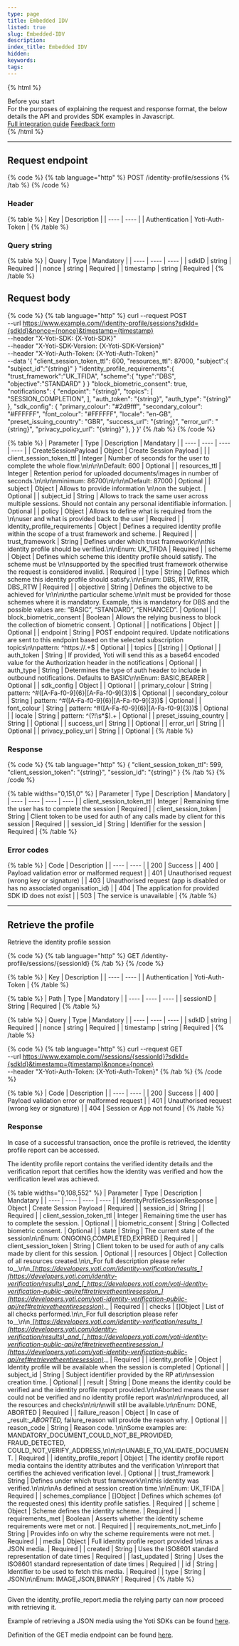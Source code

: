 ```yaml
---
type: page
title: Embedded IDV
listed: true
slug: Embedded-IDV
description: 
index_title: Embedded IDV
hidden: 
keywords: 
tags: 
---
```


{% html %}
<div class="alert-BYS">
   <div class="alert-title" id="BYS">
      Before you start
   </div>
   <div class="alert-text" >
       For the purposes of explaining the request and response format, the below details the API and provides SDK examples in Javascript.
   </div>
   <div class="alert-links"> 
         <a href="https://developers.yoti.com/identity-verification/overview">Full integration guide</a>
      <a target="_self" href="https://forms.gle/aRPdfj7FQav8jycq7">Feedback form</a> 
   </div>
</div>
{% /html %}

---

## Request endpoint

{% code %}
{% tab language="http" %}
POST /identity-profile/sessions
{% /tab %}
{% /code %}

### Header

{% table %}
| Key | Description | 
| ---- | ---- | 
| Authentication | Yoti-Auth-Token | 
{% /table %}

### Query string

{% table %}
| Query | Type | Mandatory | 
| ---- | ---- | ---- | 
| sdkID | string | Required | 
| nonce | string | Required | 
| timestamp | string | Required | 
{% /table %}

## Request body

{% code %}
{% tab language="http" %}
curl --request POST \
--url https://www.example.com//identity-profile/sessions?sdkId={sdkId}&nonce={nonce}&timestamp={timestamp} \
--header "X-Yoti-SDK: {X-Yoti-SDK}" \
--header "X-Yoti-SDK-Version: {X-Yoti-SDK-Version}" \
--header "X-Yoti-Auth-Token: {X-Yoti-Auth-Token}" \
--data '{
"client_session_token_ttl": 600,
"resources_ttl": 87000,
"subject":{
 "subject_id":"{string}"
}
"identity_profile_requirements":{
 "trust_framework":"UK_TFIDA",
 "scheme":{
    "type":"DBS",
    "objective":"STANDARD"
 }
}
"block_biometric_consent": true,
"notifications": {
 "endpoint": "{string}",
 "topics": [
  "SESSION_COMPLETION",
 ],
 "auth_token": "{string}",
 "auth_type": "{string}"
},
"sdk_config": {
 "primary_colour": "#2d9fff",
 "secondary_colour": "#FFFFFF",
 "font_colour": "#FFFFFF",
 "locale": "en-GB",
 "preset_issuing_country": "GBR",
 "success_url": "{string}",
 "error_url": "{string}",
 "privacy_policy_url": "{string}"
 },
}
}'
{% /tab %}
{% /code %}

{% table %}
| Parameter | Type | Description | Mandatary | 
| ---- | ---- | ---- | ---- | 
| CreateSessionPayload | Object | Create Session Payload |  | 
| client_session_token_ttl | Integer | Number of seconds for the user to complete the whole flow.\n\n\n\nDefault: 600 | Optional | 
| resources_ttl | Integer | Retention period for uploaded documents/images in number of seconds.\n\n\n\nminimum: 86700\n\n\n\nDefault: 87000 | Optional | 
| subject | Object | Allows to provide information \n\non the subject. | Optional | 
| subject_id | String | Allows to track the same user across multiple sessions. Should not contain any personal identifiable information. | Optional | 
| policy | Object | Allows to define what is required from the \n\nuser and what is provided back to the user | Required | 
| identity_profile_requirements | Object | Defines a required identity profile within the scope of a trust framework and scheme. | Required | 
| trust_framework | String | Defines under which trust framework\n\nthis identity profile should be verified.\n\nEnum: UK_TFIDA | Required | 
| scheme | Object | Defines which scheme this identity profile should satisfy. The scheme must be \n\nsupported by the specified trust framework otherwise the request is considered invalid. | Required | 
| type | String | Defines which scheme this identity profile should satisfy.\n\nEnum: DBS, RTW, RTR, DBS_RTW | Required | 
| objective | String | Defines the objective to be achieved for \n\n\n\nthe particular scheme.\n\nIt must be provided for those schemes where it is mandatory. Example, this is mandatory for DBS and the possible values are: ”BASIC”, “STANDARD”, “ENHANCED”. | Optional | 
| block_biometric_consent | Boolean | Allows the relying business to block the collection of biometric consent. | Optional | 
| notifications | Object |  | Optional | 
| endpoint | String | POST endpoint required. Update notifications are sent to this endpoint based on the selected subscription topics\n\npattern: ^https://.+$ | Optional | 
| topics | []string |  | Optional | 
| auth_token | String | If provided, Yoti will send this as a base64 encoded value for the Authorization header in the notifications | Optional | 
| auth_type | String | Determines the type of auth header to include in outbound notifications. Defaults to BASIC\n\nEnum: BASIC,BEARER | Optional | 
| sdk_config | Object |  | Optional | 
| primary_colour | String | pattern: ^#([A-Fa-f0-9]{6}&#124;[A-Fa-f0-9]{3})$ | Optional | 
| secondary_colour | String | pattern: ^#([A-Fa-f0-9]{6}&#124;[A-Fa-f0-9]{3})$ | Optional | 
| font_colour | String | pattern: ^#([A-Fa-f0-9]{6}&#124;[A-Fa-f0-9]{3})$ | Optional | 
| locale | String | pattern: ^(?!\s*$).+ | Optional | 
| preset_issuing_country | String |  | Optional | 
| success_url | String |  | Optional | 
| error_url | String |  | Optional | 
| privacy_policy_url | String |  | Optional | 
{% /table %}

### Response

{% code %}
{% tab language="http" %}
{
 "client_session_token_ttl": 599,
 "client_session_token": "{string}",
 "session_id": "{string}"
}
{% /tab %}
{% /code %}

{% table widths="0,151,0" %}
| Parameter | Type | Description | Mandatory | 
| ---- | ---- | ---- | ---- | 
| client_session_token_ttl | Integer | Remaining time the user has to complete the session | Required | 
| client_session_token | String | Client token to be used for auth of any calls made by client for this session | Required | 
| session_id | String | Identifier for the session | Required | 
{% /table %}

### Error codes

{% table %}
| Code | Description | 
| ---- | ---- | 
| 200 | Success | 
| 400 | Payload validation error or malformed request | 
| 401 | Unauthorised request (wrong key or signature) | 
| 403 | Unauthorised request (app is disabled or has no associated organisation_id) | 
| 404 | The application for provided SDK ID does not exist | 
| 503 | The service is unavailable | 
{% /table %}

---

## Retrieve the profile

Retrieve the identity profile session

{% code %}
{% tab language="http" %}
GET /identity-profile/sessions/{sessionId}
{% /tab %}
{% /code %}

{% table %}
| Key | Description | 
| ---- | ---- | 
| Authentication | Yoti-Auth-Token | 
{% /table %}

{% table %}
| Path | Type | Mandatory | 
| ---- | ---- | ---- | 
| sessionID | String | Required | 
{% /table %}

{% table %}
| Query | Type | Mandatory | 
| ---- | ---- | ---- | 
| sdkID | string | Required | 
| nonce | string | Required | 
| timestamp | string | Required | 
{% /table %}

{% code %}
{% tab language="http" %}
curl --request GET \
--url https://www.example.com//sessions/{sessionId}?sdkId={sdkId}&timestamp={timestamp}&nonce={nonce} \
--header "X-Yoti-Auth-Token: {X-Yoti-Auth-Token}"
{% /tab %}
{% /code %}

{% table %}
| Code | Description | 
| ---- | ---- | 
| 200 | Success | 
| 400 | Payload validation error or malformed request | 
| 401 | Unauthorised request (wrong key or signature) | 
| 404 | Session or App not found | 
{% /table %}

### Response

In case of a successful transaction, once the profile is retrieved, the identity profile report can be accessed.

The identity profile report contains the verified identity details and the verification report that certifies how the identity was verified and how the verification level was achieved.

{% table widths="0,108,552" %}
| Parameter | Type | Description | Mandatary | 
| ---- | ---- | ---- | ---- | 
| IdentityProfileSessionResponse | Object | Create Session Payload | Required | 
| session_id | String |  | Required | 
| client_session_token_ttl | Integer | Remaining time the user has to complete the session. | Optional | 
| biometric_consent | String | Collected biometric consent. | Optional | 
| state | String | The current state of the session\n\nEnum: ONGOING,COMPLETED,EXPIRED | Required | 
| client_session_token | String | Client token to be used for auth of any calls made by client for this session. | Optional | 
| resources | Object | Collection of all resources created.\n\n_For full description please refer to__\n\n_[_https://developers.yoti.com/identity-verification/results_](https://developers.yoti.com/identity-verification/results)_and_[_https://developers.yoti.com/yoti-identity-verification-public-api/ref#retrievetheentiresession_](https://developers.yoti.com/yoti-identity-verification-public-api/ref#retrievetheentiresession)_._ | Required | 
| checks | []Object | List of all checks performed.\n\n_For full description please refer to__\n\n_[_https://developers.yoti.com/identity-verification/results_](https://developers.yoti.com/identity-verification/results)_and_[_https://developers.yoti.com/yoti-identity-verification-public-api/ref#retrievetheentiresession_](https://developers.yoti.com/yoti-identity-verification-public-api/ref#retrievetheentiresession)_._ | Required | 
| identity_profile | Object | Identity profile will be available when the session is completed | Optional | 
| subject_id | String | Subject identifier provided by the RP at\n\nsession creation time. | Optional | 
| result | String | Done means the identity could be verified and the identity profile report provided.\n\nAborted means the user could not be verified and no identity profile report was\n\n\n\nproduced, all the resources and checks\n\n\n\nwill still be available.\n\nEnum: DONE, ABORTED | Required | 
| failure_reason | Object | In case of _result:__ABORTED,_ failure_reason will provide the reason why. | Optional | 
| reason_code | String | Reason code. \n\nSome examples are: MANDATORY_DOCUMENT_COULD_NOT_BE_PROVIDED, FRAUD_DETECTED, COULD_NOT_VERIFY_ADDRESS,\n\n\n\nUNABLE_TO_VALIDATE_DOCUMENT. | Required | 
| identity_profile_report | Object | The identity profile report media contains the identity attributes and the verification \n\nreport that certifies the achieved verification level. | Optional | 
| trust_framework | String | Defines under which trust framework\n\nthis identity was verified.\n\n\n\nAs defined at session creation time.\n\nEnum: UK_TFIDA | Required | 
| schemes_compliance | []Object | Defines which schemes (of the requested ones) this identity profile satisfies. | Required | 
| scheme | Object | Scheme defines the identity scheme. | Required | 
| requirements_met | Boolean | Asserts whether the identity scheme requirements were met or not. | Required | 
| requirements_not_met_info | String | Provides info on why the scheme requirements were not met. | Required | 
| media | Object | Full identity profile report provided \n\nas a JSON media. | Required | 
| created | String | Uses the ISO8601 standard representation of date times | Required | 
| last_updated | String | Uses the ISO8601 standard representation of date times | Required | 
| id | String | Identifier to be used to fetch this media. | Required | 
| type | String | JSON\n\nEnum: IMAGE,JSON,BINARY | Required | 
{% /table %}

---

Given the identity_profile_report.media  the relying party can now proceed with retrieving it.

Example of retrieving a JSON media using the Yoti SDKs can be found [here](https://developers.yoti.com/identity-verification/results#retrieve-supplementary-documents.).

Definition of the GET media endpoint can be found [here](https://developers.yoti.com/yoti-identity-verification-public-api/ref#retrievemediacontent.).

##
